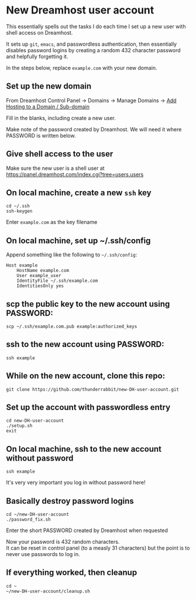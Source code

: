 # New Dreamhost user account

This essentially spells out the tasks I do each time I set up a new user with shell access on Dreamhost.

It sets up `git`, `emacs`, and passwordless authentication, then essentially disables password logins by creating a random 432 character password and helpfully forgetting it.

In the steps below, replace `example.com` with your new domain.

## Set up the new domain

From Dreamhost Control Panel -> Domains -> Manage Domains -> [Add Hosting to a Domain / Sub-domain](https://panel.dreamhost.com/index.cgi?tree=domain.manage&current_step=Index&next_step=ShowAddhttp&domain=)

Fill in the blanks, including create a new user.

Make note of the password created by Dreamhost.  We will need it where PASSWORD is written below.

## Give shell access to the user

Make sure the new user is a shell user at https://panel.dreamhost.com/index.cgi?tree=users.users

## On local machine, create a new `ssh` key
    cd ~/.ssh
    ssh-keygen

Enter `example.com` as the key filename

## On local machine, set up ~/.ssh/config

Append something like the following to `~/.ssh/config`:

    Host example
        HostName example.com
        User example_user
        IdentityFile ~/.ssh/example.com
        IdentitiesOnly yes

## scp the public key to the new account using PASSWORD:

    scp ~/.ssh/example.com.pub example:authorized_keys

## ssh to the new account using PASSWORD:

    ssh example

## While on the new account, clone this repo:

    git clone https://github.com/thunderrabbit/new-DH-user-account.git

## Set up the account with passwordless entry

    cd new-DH-user-account
    ./setup.sh
    exit

## On local machine, ssh to the new account without password

    ssh example

It's very very important you log in without password here!

## Basically destroy password logins

    cd ~/new-DH-user-account
    ./password_fix.sh

Enter the short PASSWORD created by Dreamhost when requested

Now your password is 432 random characters.  
It can be reset in control panel (to a measly 31 characters) but
the point is to never use passwords to log in.

## If everything worked, then cleanup

    cd ~
    ~/new-DH-user-account/cleanup.sh
